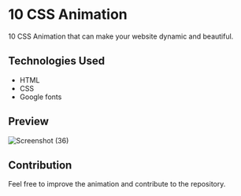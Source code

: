 # 10 CSS Animation
10 CSS Animation that can make your website dynamic and beautiful.
## Technologies Used
- HTML
- CSS
- Google fonts

## Preview
![Screenshot (36)](https://github.com/Harshit2012/10-CSS-Animation/assets/105143145/416043a6-a848-4915-a9c0-fa32b0e46418)

## Contribution
Feel free to improve the animation and contribute to the repository.
